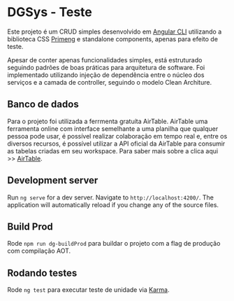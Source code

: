 # DGSys - Teste

Este projeto é um CRUD simples desenvolvido em [Angular CLI](https://github.com/angular/angular-cli) utilizando a biblioteca CSS [Primeng](https://primeng.org/) e standalone components, apenas para efeito de teste. 

Apesar de conter apenas funcionalidades simples, está estruturado seguindo padrões de boas práticas para arquitetura de software. Foi implementado utilizando injeção de dependência entre o núcleo dos serviços e a camada de controller, seguindo o modelo Clean Architure.

## Banco de dados
Para o projeto foi utilizada a ferrmenta gratuíta AirTable. AirTable uma ferramenta online com interface semelhante a uma planilha que qualquer pessoa pode usar, é possível realizar colaboração em tempo real e, entre os diversos recursos, é possível utilizar a API oficial da AirTable para consumir as tabelas criadas em seu workspace. Para saber mais sobre a clica aqui >> [AirTable](https://github.com/angular/angular-cli).

## Development server

Run `ng serve` for a dev server. Navigate to `http://localhost:4200/`. The application will automatically reload if you change any of the source files.

## Build Prod

Rode `npm run dg-buildProd` para buildar o projeto com a flag de produção com compilação AOT.

## Rodando testes

Rode `ng test` para executar teste de unidade via [Karma](https://karma-runner.github.io).

